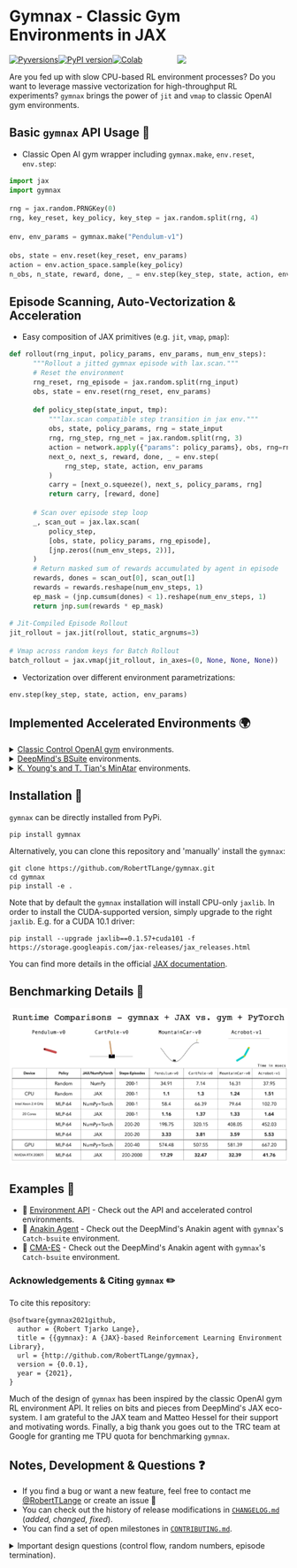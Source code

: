# Gymnax - Classic Gym Environments in JAX
[![Pyversions](https://img.shields.io/pypi/pyversions/gymnax.svg?style=flat-square)](https://pypi.python.org/pypi/gymnax)[![PyPI version](https://badge.fury.io/py/gymnax.svg)](https://badge.fury.io/py/gymnax)[![Colab](https://colab.research.google.com/assets/colab-badge.svg)](https://colab.research.google.com/github/RobertTLange/gymnax/blob/main/examples/getting_started.ipynb)
<a href="https://github.com/RobertTLange/gymnax/blob/main/docs/gymnax_logo.png?raw=true"><img src="https://github.com/RobertTLange/gymnax/blob/main/docs/gymnax_logo.png?raw=true" width="200" align="right" /></a>

Are you fed up with slow CPU-based RL environment processes? Do you want to leverage massive vectorization for high-throughput RL experiments? `gymnax` brings the power of `jit` and `vmap` to classic OpenAI gym environments.

## Basic `gymnax` API Usage :stew:

- Classic Open AI gym wrapper including `gymnax.make`, `env.reset`, `env.step`:

```python
import jax
import gymnax

rng = jax.random.PRNGKey(0)
rng, key_reset, key_policy, key_step = jax.random.split(rng, 4)

env, env_params = gymnax.make("Pendulum-v1")

obs, state = env.reset(key_reset, env_params)
action = env.action_space.sample(key_policy)
n_obs, n_state, reward, done, _ = env.step(key_step, state, action, env_params)
```

## Episode Scanning, Auto-Vectorization & Acceleration
- Easy composition of JAX primitives (e.g. `jit`, `vmap`, `pmap`):

```python
def rollout(rng_input, policy_params, env_params, num_env_steps):
      """Rollout a jitted gymnax episode with lax.scan."""
      # Reset the environment
      rng_reset, rng_episode = jax.random.split(rng_input)
      obs, state = env.reset(rng_reset, env_params)

      def policy_step(state_input, tmp):
          """lax.scan compatible step transition in jax env."""
          obs, state, policy_params, rng = state_input
          rng, rng_step, rng_net = jax.random.split(rng, 3)
          action = network.apply({"params": policy_params}, obs, rng=rng_net)
          next_o, next_s, reward, done, _ = env.step(
              rng_step, state, action, env_params
          )
          carry = [next_o.squeeze(), next_s, policy_params, rng]
          return carry, [reward, done]

      # Scan over episode step loop
      _, scan_out = jax.lax.scan(
          policy_step,
          [obs, state, policy_params, rng_episode],
          [jnp.zeros((num_env_steps, 2))],
      )
      # Return masked sum of rewards accumulated by agent in episode
      rewards, dones = scan_out[0], scan_out[1]
      rewards = rewards.reshape(num_env_steps, 1)
      ep_mask = (jnp.cumsum(dones) < 1).reshape(num_env_steps, 1)
      return jnp.sum(rewards * ep_mask)
```

```python
# Jit-Compiled Episode Rollout
jit_rollout = jax.jit(rollout, static_argnums=3)

# Vmap across random keys for Batch Rollout
batch_rollout = jax.vmap(jit_rollout, in_axes=(0, None, None, None))
```

- Vectorization over different environment parametrizations:

```python
env.step(key_step, state, action, env_params)
```

## Implemented Accelerated Environments :earth_africa:
<details><summary>
<a href="https://github.com/openai/gym/">Classic Control OpenAI gym</a> environments.

</summary>

| Environment Name | Implemented | Tested | Single Step Speed Gain (JAX vs. NumPy) |
| --- | --- | --- | --- | --- |
| `Pendulum-v0` | :heavy_check_mark:  | :heavy_check_mark: |
| `CartPole-v0` | :heavy_check_mark:  | :heavy_check_mark: |
| `MountainCar-v0` | :heavy_check_mark:  | :heavy_check_mark: |
| `MountainCarContinuous-v0` | :heavy_check_mark:  | :heavy_check_mark: |
| `Acrobot-v1` | :heavy_check_mark:  | :heavy_check_mark: |
</details>

<details><summary>
<a href="https://github.com/deepmind/bsuite/">DeepMind's BSuite</a> environments.

</summary>

| Environment Name | Implemented | Tested | Single Step Speed Gain (JAX vs. NumPy) |
| --- | --- | --- | --- |
| `Catch-bsuite` | :heavy_check_mark:  | :heavy_check_mark: |
| `DeepSea-bsuite` | :heavy_check_mark:  | :heavy_check_mark: |
| `MemoryChain-bsuite` | :heavy_check_mark:  | :heavy_check_mark: |
| `UmbrellaChain-bsuite` | :heavy_check_mark:  | :heavy_check_mark: |
| `DiscountingChain-bsuite` | :heavy_check_mark:  | :heavy_check_mark: |
| `MNISTBandit-bsuite` | :heavy_check_mark:  | :heavy_check_mark: |
| `SimpleBandit-bsuite` | :heavy_check_mark:  | :heavy_check_mark: |
</details>

<details><summary>
<a href="https://github.com/kenjyoung/MinAtar">K. Young's and T. Tian's MinAtar</a> environments.

</summary>

| Environment Name | Implemented | Tested | Single Step Speed Gain (JAX vs. NumPy) |
| --- | --- | --- | --- |
| `Asterix-MinAtar` | :heavy_check_mark:  | :heavy_check_mark: |
| `Breakout-MinAtar` | :heavy_check_mark:  | :heavy_check_mark: |
| `Freeway-MinAtar` | :heavy_check_mark:  | :heavy_check_mark: |
| `Seaquest-MinAtar` | :x:  | :x: |
| `SpaceInvaders-MinAtar` | :heavy_check_mark:  | :heavy_check_mark: |
</details>

## Installation :memo:

`gymnax` can be directly installed from PyPi.

```
pip install gymnax
```

Alternatively, you can clone this repository and 'manually' install the `gymnax`:
```
git clone https://github.com/RobertTLange/gymnax.git
cd gymnax
pip install -e .
```

Note that by default the `gymnax` installation will install CPU-only `jaxlib`. In order to install the CUDA-supported version, simply upgrade to the right `jaxlib`. E.g. for a CUDA 10.1 driver:

```
pip install --upgrade jaxlib==0.1.57+cuda101 -f https://storage.googleapis.com/jax-releases/jax_releases.html
```

You can find more details in the official [JAX documentation](https://github.com/google/jax#installation).

## Benchmarking Details :train:

![](docs/classic_runtime_benchmark.png)

## Examples :school_satchel:
* :notebook: [Environment API](notebooks/classic_control.ipynb) - Check out the API and accelerated control environments.
* :notebook: [Anakin Agent](examples/catch_anakin.ipynb) - Check out the DeepMind's Anakin agent with `gymnax`'s `Catch-bsuite` environment.
* :notebook: [CMA-ES](examples/catch_anakin.ipynb) - Check out the DeepMind's Anakin agent with `gymnax`'s `Catch-bsuite` environment.

### Acknowledgements & Citing `gymnax` :pencil2:

To cite this repository:

```
@software{gymnax2021github,
  author = {Robert Tjarko Lange},
  title = {{gymnax}: A {JAX}-based Reinforcement Learning Environment Library},
  url = {http://github.com/RobertTLange/gymnax},
  version = {0.0.1},
  year = {2021},
}
```

Much of the design of `gymnax` has been inspired by the classic OpenAI gym RL environment API. It relies on bits and pieces from DeepMind's JAX eco-system. I am grateful to the JAX team and Matteo Hessel for their support and motivating words. Finally, a big thank you goes out to the TRC team at Google for granting me TPU quota for benchmarking `gymnax`.

## Notes, Development & Questions :question:

- If you find a bug or want a new feature, feel free to contact me [@RobertTLange](https://twitter.com/RobertTLange) or create an issue :hugs:
- You can check out the history of release modifications in [`CHANGELOG.md`](CHANGELOG.md) (*added, changed, fixed*).
- You can find a set of open milestones in [`CONTRIBUTING.md`](CONTRIBUTING.md).
<details>
  <summary>Important design questions (control flow, random numbers, episode termination). </summary>

1. All random number/PRNGKey handling has to be done explicitly outside of the environment function calls. This allows for more control and less opacity.
2. Each step transition requires you to pass a set of environment parameters `step(., env_params, .)`, which specify the transition/reward function. We do not have to `jit` over this axis and hence you are flexible to incorporate environment non-stationarities of your choosing!
3. Episode termination has to be handled outside of the simple transition call. This could for example be done using a placeholder output in the scanned function.
4. The estimated speed gains may depend on your hardware as well as your specific policy parametrization. In general this will also depend on how much parallelism your algorithm utilizes and the episode length through which we `scan` + `jit`.
5. Boolean conditionals are eliminated by replacing them by weighted sums. E.g.: `r_effective = r * (1 - done) + r_term * done`

</details>
